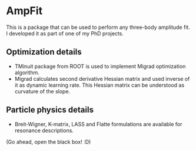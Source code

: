# AmpFit

This is a package that can be used to perform any three-body amplitude fit. I developed it as part of one of my PhD projects. 

## Optimization details
- TMinuit package from ROOT is used to implement Migrad optimization algorithm.
- Migrad calculates second derivative Hessian matrix and used inverse of it as dynamic learning rate. This Hessian matrix can be understood as curvature of the slope.


## Particle physics details
- Breit-Wigner, K-matrix, LASS and Flatte formulations are available for resonance descriptions.





(Go ahead, open the black box! :D)
